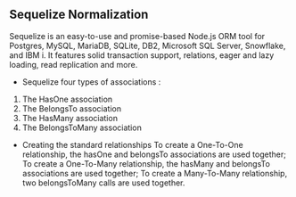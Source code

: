 ## Sequelize Normalization

Sequelize is an easy-to-use and promise-based Node.js ORM tool for Postgres, MySQL, MariaDB, SQLite, DB2, Microsoft SQL Server, Snowflake, and IBM i. It features solid transaction support, relations, eager and lazy loading, read replication and more.

 * Sequelize four types of associations :

 1. The HasOne association
 2. The BelongsTo association
 3. The HasMany association
 4. The BelongsToMany association

* Creating the standard relationships
 To create a One-To-One relationship, the hasOne and belongsTo associations are used together;
 To create a One-To-Many relationship, the hasMany and belongsTo associations are used together;
 To create a Many-To-Many relationship, two belongsToMany calls are used together.